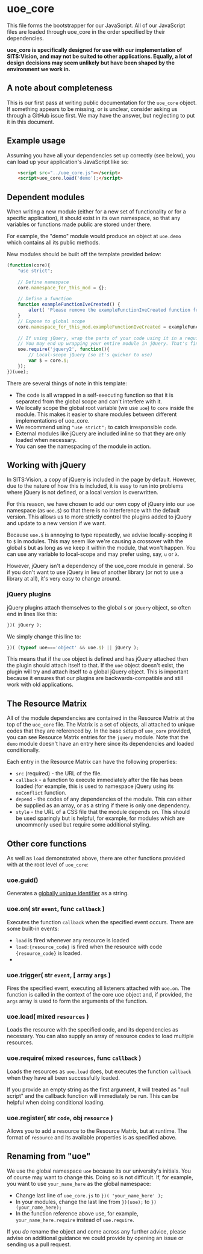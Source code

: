 # uoe_core
This file forms the  bootstrapper for our JavaScript. All of our JavaScript files are loaded through uoe_core in the order specified by their dependencies.

**uoe_core is specifically designed for use with our implementation of SITS:Vision, and may not be suited to other applications. Equally, a lot of design decisions may seem unlikely but have been shaped by the environment we work in.**

## A note about completeness
This is our first pass at writing public documentation for the `uoe_core` object. If something appears to be missing, or is unclear, consider asking us through a GitHub issue first. We may have the answer, but neglecting to put it in this document.

## Example usage
Assuming you have all your dependencies set up correctly (see below), you can load up your application's JavaScript like so:
```html
    <script src="../uoe_core.js"></script>
    <script>uoe_core.load('demo');</script>
```

## Dependent modules

When writing a new module (either for a new set of functionality or for a specific application), it should exist in its own namespace, so that any variables or functions made public are stored under there.

For example, the "demo" module would produce an object at `uoe.demo` which contains all its public methods.

New modules should be built off the template provided below:
```javascript
(function(core){
    "use strict";
 
    // Define namespace
    core.namespace_for_this_mod = {};
     
    // Define a function
    function exampleFunctionIveCreated() {
        alert( 'Please remove the exampleFunctionIveCreated function from your module.' );
    }
    // Expose to global scope
    core.namespace_for_this_mod.exampleFunctionIveCreated = exampleFunctionIveCreated;
    
    // If using jQuery, wrap the parts of your code using it in a require.
    // You may end up wrapping your entire module in jQuery. That's fine.
    uoe.require('jquery2', function(){
        // Local-scope jQuery (so it's quicker to use)
        var $ = core.$;
    });
})(uoe); 
```

There are several things of note in this template:

 - The code is all wrapped in a self-executing function so that it is separated from the global scope and can't interfere with it.
 - We locally scope the global root variable (we use `uoe`) to `core` inside the module. This makes it easier to share modules between different implementations of uoe_core.
 - We recommend using `"use strict";` to catch irresponsible code.
 - External modules like jQuery are included inline so that they are only loaded when necessary.
 - You can see the namespacing of the module in action.

## Working with jQuery

In SITS:Vision, a copy of jQuery is included in the page by default. However, due to the nature of how this is included, it is easy to run into problems where jQuery is not defined, or a local version is overwritten.

For this reason, we have chosen to add our own copy of jQuery into our `uoe` namespace (as `uoe.$`) so that there is no interference with the default version. This allows us to more strictly control the plugins added to jQuery and update to a new version if we want.

Because `uoe.$` is annoying to type repeatedly, we advise locally-scoping it to `$` in modules. This may seem like we're causing a crossover with the global `$` but as long as we keep it within the module, that won't happen. You can use any variable to local-scope and may prefer using, say, `u` or `λ`.

However, jQuery isn't a dependency of the uoe_core module in general. So if you don't want to use jQuery in lieu of another library (or not to use a library at all), it's very easy to change around.

### jQuery plugins
jQuery plugins attach themselves to the global `$` or `jQuery` object, so often end in lines like this:
```javascript
})( jQuery );
```
We simply change this line to:
```javascript
})( (typeof uoe==='object' && uoe.$) || jQuery );
```
This means that if the `uoe` object is defined and has jQuery attached then the plugin should attach itself to that. If the `uoe` object doesn't exist, the plugin will try and attach itself to a global jQuery object. This is important because it ensures that our plugins are backwards-compatible and still work with old applications.

## The Resource Matrix
All of the module dependencies are contained in the Resource Matrix at the top of the `uoe_core` file. The Matrix is a set of objects, all attached to unique codes that they are referenced by. In the base setup of `uoe_core` provided, you can see Resource Matrix entries for the `jquery` module. Note that the `demo` module doesn't have an entry here since its dependencies and loaded conditionally.

Each entry in the Resource Matrix can have the following properties:

 - `src` (required) - the URL of the file.
 - `callback` - a function to execute immediately after the file has been loaded (for example, this is used to namespace jQuery using its `noConflict` function.
 - `depend` - the codes of any dependencies of the module. This can either be supplied as an array, or as a string if there is only one dependency.
 - `style` - the URL of a CSS file that the module depends on. This should be used sparingly but is helpful, for example, for modules which are uncommonly used but require some additional styling.

## Other core functions
As well as `load` demonstrated above, there are other functions provided with at the root level of `uoe_core`:

### uoe.guid()
Generates a [globally unique identifier](https://en.wikipedia.org/wiki/Globally_unique_identifier) as a string.

### uoe.on( str `event`, func `callback` )
Executes the function `callback` when the specified event occurs. There are some built-in events:
 - `load` is fired whenever any resource is loaded
 - `load:{resource_code}` is fired when the resource with code `{resource_code}` is loaded.
 - 
### uoe.trigger( str `event`, [ array `args` )
Fires the specified event, executing all listeners attached with `uoe.on`. The function is called in the context of the core uoe object and, if provided, the `args` array is used to form the arguments of the function.

### uoe.load( mixed `resources` )
Loads the resource with the specified code, and its dependencies as necessary. You can also supply an array of resource codes to load multiple resources.

### uoe.require( mixed `resources`, func `callback` )
Loads the resources as `uoe.load` does, but executes the function `callback` when they have all been successfully loaded.

If you provide an empty string as the first argument, it will treated as "null script" and the callback function will immediately be run. This can be helpful when doing conditional loading.

### uoe.register( str `code`, obj `resource` )
Allows you to add a resource to the Resource Matrix, but at runtime. The format of `resource` and its available properties is as specified above.

## Renaming from "uoe"
We use the global namespace `uoe` because its our university's initials. You of course may want to change this. Doing so is not difficult. If, for example, you want to use `your_name_here` as the global namespace:

 - Change last line of `uoe_core.js` to `})( 'your_name_here' );`
 - In your modules, change the last line from `})(uoe);` to `})(your_name_here);`
 - In the function reference above use, for example, `your_name_here.require` instead of `uoe.require`.

If you *do* rename the object and come across any further advice, please advise on additional guidance we could provide by opening an issue or sending us a pull request.